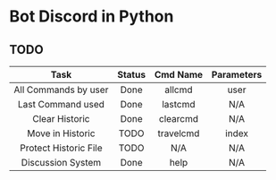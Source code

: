 # Bot Discord in Python

## TODO
|         Task          | Status | Cmd Name  | Parameters |
|:---------------------:|:------:|:---------:|:----------:|
| All Commands by user  |  Done  |  allcmd   |    user    |
|   Last Command used   |  Done  |  lastcmd  |    N/A     |
|    Clear Historic     |  Done  | clearcmd  |    N/A     |
|   Move in Historic    |  TODO  | travelcmd |   index    |
| Protect Historic File |  TODO  |    N/A    |    N/A     |
|   Discussion System   |  Done  |   help    |    N/A     |